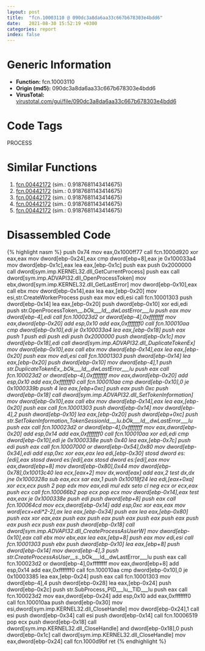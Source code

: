 ```yaml
---
layout: post
title:  "fcn.10003110 @ 090dc3a8da6aa33c667b678303e4bdd6"
date:   2021-08-30 15:52:19 +0300
categories: report
index: false
---
```


# Generic Information
- **Function:** fcn.10003110
- **Origin (md5):** 090dc3a8da6aa33c667b678303e4bdd6
- **VirusTotal:** [virustotal.com/gui/file/090dc3a8da6aa33c667b678303e4bdd6][virustotal_ref]

# Code Tags
<span class="tag" id="PROCESS">PROCESS</span>


# Similar Functions

1. [fcn.00442172][similar_1_ref] (sim.: 0.9187681143414675)
2. [fcn.00442172][similar_2_ref] (sim.: 0.9187681143414675)
3. [fcn.00442172][similar_3_ref] (sim.: 0.9187681143414675)
4. [fcn.00442172][similar_4_ref] (sim.: 0.9187681143414675)
5. [fcn.00442172][similar_5_ref] (sim.: 0.9187681143414675)


# Disassembled Code

{% highlight nasm %}
push 0x74
mov eax,0x1000ff77
call fcn.1000d920
xor eax,eax
mov dword[ebp-0x24],eax
cmp dword[ebp+8],eax
je 0x100033a4
mov dword[ebp-0x1c],eax
lea eax,[ebp-0x1c]
push eax
push 0x2000000
call dword[sym.imp.KERNEL32.dll_GetCurrentProcess]
push eax
call dword[sym.imp.ADVAPI32.dll_OpenProcessToken]
mov ebx,dword[sym.imp.KERNEL32.dll_GetLastError]
mov dword[ebp-0x10],eax
call ebx
mov dword[ebp-0x14],eax
lea eax,[ebp-0x20]
mov esi,str.CreateWorkerProcess
push eax
mov edi,esi
call fcn.10001303
push dword[ebp-0x14]
lea eax,[ebp-0x20]
push dword[ebp-0x10]
xor edi,edi
push str.OpenProcessToken__._bOk___ld__dwLastError___lu
push eax
mov dword[ebp-4],edi
call fcn.100023d2
or dword[ebp-4],0xffffffff
mov eax,dword[ebp-0x20]
add esp,0x10
add eax,0xfffffff0
call fcn.100010aa
cmp dword[ebp-0x10],edi
je 0x100033a4
lea eax,[ebp-0x18]
push eax
push 1
push edi
push edi
push 0x2000000
push dword[ebp-0x1c]
mov dword[ebp-0x18],edi
call dword[sym.imp.ADVAPI32.dll_DuplicateTokenEx]
mov dword[ebp-0x10],eax
call ebx
mov dword[ebp-0x14],eax
lea eax,[ebp-0x20]
push eax
mov edi,esi
call fcn.10001303
push dword[ebp-0x14]
lea eax,[ebp-0x20]
push dword[ebp-0x10]
mov dword[ebp-4],1
push str.DuplicateTokenEx__._bOk___ld__dwLastError___lu
push eax
call fcn.100023d2
or dword[ebp-4],0xffffffff
mov eax,dword[ebp-0x20]
add esp,0x10
add eax,0xfffffff0
call fcn.100010aa
cmp dword[ebp-0x10],0
je 0x1000339b
push 4
lea eax,[ebp+0xc]
push eax
push 0xc
push dword[ebp-0x18]
call dword[sym.imp.ADVAPI32.dll_SetTokenInformation]
mov dword[ebp-0x10],eax
call ebx
mov dword[ebp-0x14],eax
lea eax,[ebp-0x20]
push eax
call fcn.10001303
push dword[ebp-0x14]
mov dword[ebp-4],2
push dword[ebp-0x10]
lea eax,[ebp-0x20]
push dword[ebp+0xc]
push str.SetTokenInformation_TokenSessionId___lu_._bOk___ld__dwLastError___lu
push eax
call fcn.100023d2
or dword[ebp-4],0xffffffff
mov eax,dword[ebp-0x20]
add esp,0x14
add eax,0xfffffff0
call fcn.100010aa
xor edi,edi
cmp dword[ebp-0x10],edi
je 0x1000338e
push 0x40
lea eax,[ebp-0x7c]
push edi
push eax
call fcn.10007000
or dword[ebp-0x54],0x80
mov dword[ebp-0x34],edi
add esp,0xc
xor eax,eax
lea edi,[ebp-0x30]
stosd dword es:[edi],eax
stosd dword es:[edi],eax
stosd dword es:[edi],eax
mov eax,dword[ebp+8]
mov dword[ebp-0x80],0x44
mov dword[ebp-0x78],0x10013c40
lea ecx,[eax+2]
mov dx,word[eax]
add eax,2
test dx,dx
jne 0x1000328a
sub eax,ecx
sar eax,1
push 0x10018f24
lea edi,[eax+0xa]
xor ecx,ecx
push 2
pop edx
mov eax,edi
mul edx
seto cl
neg ecx
or ecx,eax
push ecx
call fcn.100066b2
pop ecx
pop ecx
mov dword[ebp-0x14],eax
test eax,eax
je 0x1000338e
push edi
push dword[ebp+8]
push eax
call fcn.100064cd
mov ecx,dword[ebp-0x14]
add esp,0xc
xor eax,eax
mov word[ecx+edi*2-2],ax
lea eax,[ebp-0x34]
push eax
lea eax,[ebp-0x80]
push eax
xor eax,eax
push eax
push eax
push eax
push eax
push eax
push eax
push ecx
push eax
push dword[ebp-0x18]
call dword[sym.imp.ADVAPI32.dll_CreateProcessAsUserW]
mov dword[ebp-0x10],eax
call ebx
mov ebx,eax
lea eax,[ebp+8]
push eax
mov edi,esi
call fcn.10001303
push ebx
push dword[ebp-0x10]
lea eax,[ebp+8]
push dword[ebp-0x14]
mov dword[ebp-4],3
push str.CreateProcessAsUser__s_._bOk___ld__dwLastError___lu
push eax
call fcn.100023d2
or dword[ebp-4],0xffffffff
mov eax,dword[ebp+8]
add esp,0x14
add eax,0xfffffff0
call fcn.100010aa
cmp dword[ebp-0x10],0
je 0x10003385
lea eax,[ebp-0x24]
push eax
call fcn.10001303
mov dword[ebp-4],4
push dword[ebp-0x28]
lea eax,[ebp-0x24]
push dword[ebp-0x2c]
push str.SubProcess_PID___lu__TID___lu
push eax
call fcn.100023d2
mov eax,dword[ebp-0x24]
add esp,0x10
add eax,0xfffffff0
call fcn.100010aa
push dword[ebp-0x30]
mov esi,dword[sym.imp.KERNEL32.dll_CloseHandle]
mov dword[ebp-0x24],1
call esi
push dword[ebp-0x34]
call esi
push dword[ebp-0x14]
call fcn.10006519
pop ecx
push dword[ebp-0x18]
call dword[sym.imp.KERNEL32.dll_CloseHandle]
and dword[ebp-0x18],0
push dword[ebp-0x1c]
call dword[sym.imp.KERNEL32.dll_CloseHandle]
mov eax,dword[ebp-0x24]
call fcn.1000d9bf
ret
{% endhighlight %}


[similar_1_ref]: /report/fcn.00442172@b49682c7791beec133296706671e7cb3
[similar_2_ref]: /report/fcn.00442172@3aa98225e51cbcae2d334c8b6b4ed9fd
[similar_3_ref]: /report/fcn.00442172@e83552e81a6f265fd7baa50402d3d47d
[similar_4_ref]: /report/fcn.00442172@6e426bd8e348fab7a17ba317fb0f2d87
[similar_5_ref]: /report/fcn.00442172@7307643b343733b7fbd7b4b4fb482515
[virustotal_ref]: https://www.virustotal.com/gui/file/090dc3a8da6aa33c667b678303e4bdd6
